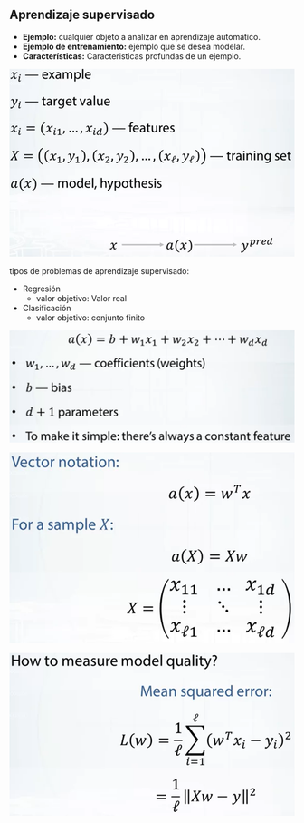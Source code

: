 ## Aprendizaje supervisado

- **Ejemplo:** cualquier objeto a analizar en aprendizaje automático.
- **Ejemplo de entrenamiento:** ejemplo que se desea modelar.
- **Características:** Caracteristicas profundas de un ejemplo.

![](images/0000.PNG)

tipos de problemas de aprendizaje supervisado:
- Regresión
  - valor objetivo: Valor real
- Clasificación
  - valor objetivo: conjunto finito

![](images/0001.PNG)

![](images/0002.PNG)

![](images/0003.PNG)